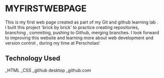 # MYFIRSTWEBPAGE

This is my first web page created as part of my Git and github learning lab .
I built this project 'brick by brick' to practice creating repositories, branching , commiting, pushing to Github, merging branches.
I look forward to improving this website and learning more about web development and version control , during my time at Perscholas!

## Technology Used 
_HTML
_CSS
_github desktop
_github.com
